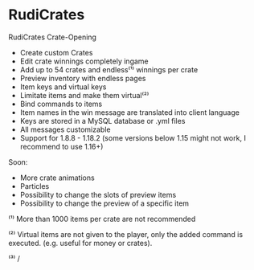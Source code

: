 # RudiCrates
RudiCrates Crate-Opening

- Create custom Crates
- Edit crate winnings completely ingame
- Add up to 54 crates and endless⁽¹⁾ winnings per crate
- Preview inventory with endless pages
- Item keys and virtual keys
- Limitate items and make them virtual⁽²⁾
- Bind commands to items
- Item names in the win message are translated into client language
- Keys are stored in a MySQL database or .yml files
- All messages customizable
- Support for 1.8.8 - 1.18.2 (some versions below 1.15 might not work, I recommend to use 1.16+)

Soon:
- More crate animations
- Particles
- Possibility to change the slots of preview items
- Possibility to change the preview of a specific item

⁽¹⁾ More than 1000 items per crate are not recommended

⁽²⁾ Virtual items are not given to the player, only the added command is executed.
 (e.g. useful for money or crates).

⁽³⁾ /
